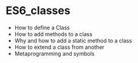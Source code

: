 # ES6_classes

- How to define a Class
- How to add methods to a class
- Why and how to add a static method to a class
- How to extend a class from another
- Metaprogramming and symbols
